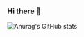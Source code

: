 ### Hi there 👋

<!--
**hwanython/hwanython** is a ✨ _special_ ✨ repository because its `README.md` (this file) appears on your GitHub profile.

Here are some ideas to get you started:

- 🔭 I’m currently working on ...
- 🌱 I’m currently learning ...
- 👯 I’m looking to collaborate on ...
- 🤔 I’m looking for help with ...
- 💬 Ask me about ...
- 📫 How to reach me: ...
- 😄 Pronouns: ...
- ⚡ Fun fact: ...
-->
<!-- ![Anurag's GitHub stats](https://github-readme-stats.vercel.app/api?username=hwanython)](https://github.com/anuraghazra/github-readme-stats) -->
![Anurag's GitHub stats](https://github-readme-stats.vercel.app/api?username=hwanython&theme=radical&show_icons=true)

<!-- 뱃지 https://efficientuser.com/2019/09/12/add-some-cool-badges-in-your-github-repo/-->
